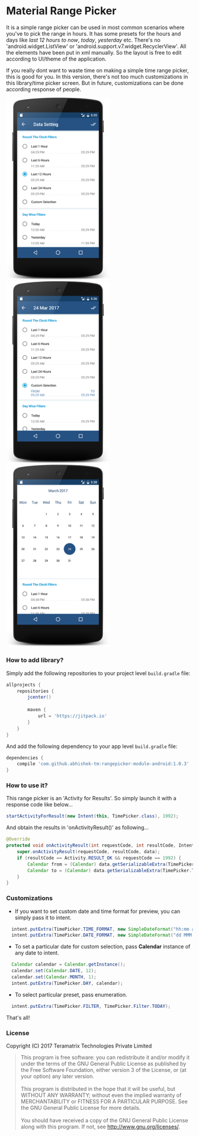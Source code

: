 # Material Range Picker
It is a simple range picker can be used in most common scenarios where you've to pick the range in hours. It has some presets for the hours and days like _last 12 hours to now_, _today_, _yesterday_ etc. There's no 'android.widget.ListView' or 'android.support.v7.widget.RecyclerView'. All the elements have been put in xml manually. So the layout is free to edit according to UI/theme of the application.

If you really dont want to waste time on making a simple time range picker, this is good for you. In this version, there's not too much customizations in this library/time picker screen. But in future, customizations can be done according response of people.
<div>
<img src="/wiki/preset.png" width="280" alt="Presets"/>
<img src="/wiki/custom.png" width="280" alt="Custom Time Selection"/>
<img src="/wiki/calendar.png" width="280" alt="Custom Date Selection"/>
</div>


### How to add library?

Simply add the following repositories to your project level `build.gradle` file:

```groovy
allprojects {
    repositories {
        jcenter()

        maven {
            url = 'https://jitpack.io'
        }
    }
}
```

And add the following dependency to your app level `build.gradle` file:
```groovy
dependencies {
    compile 'com.github.abhishek-tm:rangepicker-module-android:1.0.3'
}
```

### How to use it?
This range picker is an 'Activity for Results'. So simply launch it with a response code like below...

```java
startActivityForResult(new Intent(this, TimePicker.class), 1992);
```
And obtain the results in 'onActivityResult()' as following...

```java
@Override
protected void onActivityResult(int requestCode, int resultCode, Intent data) {
    super.onActivityResult(requestCode, resultCode, data);
    if (resultCode == Activity.RESULT_OK && requestCode == 1992) {
        Calendar from = (Calendar) data.getSerializableExtra(TimePicker.FROM);
        Calendar to = (Calendar) data.getSerializableExtra(TimePicker.TO);
    }
}
```

### Customizations
* If you want to set custom date and time format for preview, you can simply pass it to intent.

```java
  intent.putExtra(TimePicker.TIME_FORMAT, new SimpleDateFormat("hh:mm a"));
  intent.putExtra(TimePicker.DATE_FORMAT, new SimpleDateFormat("dd MMM yyyy"));
```

* To set a particular date for custom selection, pass **Calendar** instance of any date to intent.
```java
  Calendar calendar = Calendar.getInstance();
  calendar.set(Calendar.DATE, 12);
  calendar.set(Calendar.MONTH, 1);
  intent.putExtra(TimePicker.DAY, calendar);
```

* To select particular preset, pass enumeration. 
```java
  intent.putExtra(TimePicker.FILTER, TimePicker.Filter.TODAY);
```

That's all!

### License
Copyright (C) 2017  Teramatrix Technologies Private Limited

> This program is free software: you can redistribute it and/or modify it under the terms of the GNU General Public License as published by the Free Software Foundation, either version 3 of the License, or (at your option) any later version.<br/><br/>
> This program is distributed in the hope that it will be useful, but WITHOUT ANY WARRANTY; without even the implied warranty of MERCHANTABILITY or FITNESS FOR A PARTICULAR PURPOSE.  See the GNU General Public License for more details.<br/><br/>
> You should have received a copy of the GNU General Public License along with this program.  If not, see <http://www.gnu.org/licenses/>.
